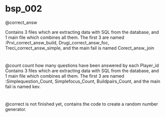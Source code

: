 # bsp_002
@correct_answ

Contains 3 files which are extracting data with SQL from the database, and 1 main file which combines all them. 
The first 3 are named :Prvi_correct_answ_build, Drugi_correct_answ_foc, Treci_correct_answ_simple, 
and the main fail is named Corect_answ_join
#
#
#
@count
count how many questions have been answered by each Player_id
Contains 3 files which are extracting data with SQL from the database, and 1 main file which combines all them. 
The first 3 are named :Simplequestion_Count, Simplefocus_Count, Buildpairs_Count,
and the main fail is named kev.
#
#

@correct 
is not finished yet, contains the code to create a random number generator.
